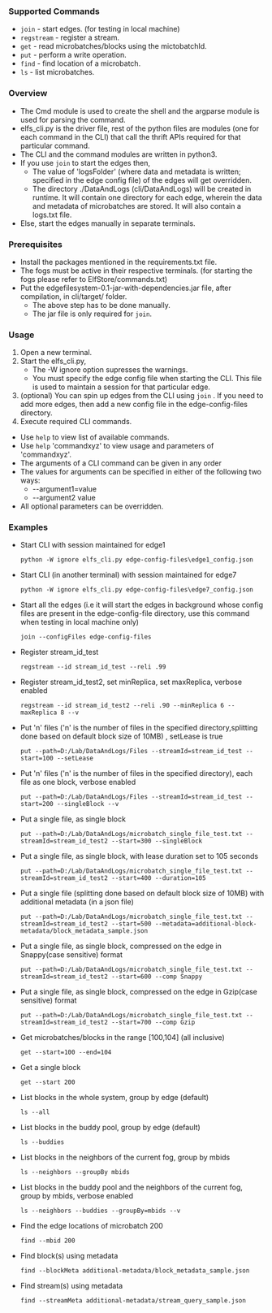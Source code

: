 ### Supported Commands
* `join` - start edges. (for testing in local machine)
* `regstream` - register a stream.
* `get` - read microbatches/blocks using the mictobatchId.
* `put` - perform a write operation.
* `find` - find location of a microbatch.
* `ls` - list microbatches.

### Overview
* The Cmd module is used to create the shell and the argparse module is used for parsing the command.
* elfs_cli.py is the driver file, rest of the python files are modules (one for each command in the CLI) that call the thrift APIs required for that particular command.
* The CLI and the command modules are written in python3.
* If you use `join` to start the edges then,
  * The value of 'logsFolder' (where data and metadata is written; specified in the edge config file) of the edges will get overridden.
  * The directory ./DataAndLogs (cli/DataAndLogs) will be created in runtime. It will contain one directory for each edge, wherein the data and metadata of microbatches are stored. It will also contain a logs.txt file.
* Else, start the edges manually in separate terminals.


### Prerequisites
* Install the packages mentioned in the requirements.txt file.
* The fogs must be active in their respective terminals. (for starting the fogs please refer to ElfStore/commands.txt)
* Put the edgefilesystem-0.1-jar-with-dependencies.jar file, after compilation, in cli/target/ folder.
    * The above step has to be done manually.
    * The jar file is only required for `join`.

### Usage
1. Open a new terminal.
2. Start the elfs_cli.py,
	* The -W ignore option supresses the warnings.
	* You must specify the edge config file when starting the CLI. This file is used to maintain a session for that particular edge.
3. (optional) You can spin up edges from the CLI using `join` . If you need to add more edges, then add a new config file in the edge-config-files directory.
4. Execute required CLI commands.

* Use `help` to view list of available commands.
* Use `help` 'commandxyz' to view  usage and parameters of 'commandxyz'.
* The arguments of a CLI command can be given in any order
* The values for arguments can be specified in either of the following two ways:
	* --argument1=value
	* --argument2 value
* All optional parameters can be overridden.

### Examples

* Start CLI with session maintained for edge1
    ```
    python -W ignore elfs_cli.py edge-config-files\edge1_config.json
    ```

* Start CLI (in another terminal) with session maintained for edge7
    ```
    python -W ignore elfs_cli.py edge-config-files\edge7_config.json
    ```
* Start all the edges (i.e it will start the edges in background whose config files are present in the edge-config-file directory, use this command when testing in local machine only)
    ```
    join --configFiles edge-config-files
    ```
* Register stream_id_test
    ```
    regstream --id stream_id_test --reli .99
    ```
* Register stream_id_test2, set minReplica, set maxReplica, verbose enabled
    ```
    regstream --id stream_id_test2 --reli .90 --minReplica 6 --maxReplica 8 --v
    ```
* Put 'n' files ('n' is the number of files in the specified directory,splitting done based on default block size of 10MB) , setLease is true
    ```
    put --path=D:/Lab/DataAndLogs/Files --streamId=stream_id_test --start=100 --setLease
    ```
* Put 'n' files ('n' is the number of files in the specified directory), each file as one block, verbose enabled
    ```
    put --path=D:/Lab/DataAndLogs/Files --streamId=stream_id_test --start=200 --singleBlock --v
    ```
* Put a single file, as single block
    ```
    put --path=D:/Lab/DataAndLogs/microbatch_single_file_test.txt --streamId=stream_id_test2 --start=300 --singleBlock
    ```
* Put a single file, as single block, with lease duration set to 105 seconds
    ```
    put --path=D:/Lab/DataAndLogs/microbatch_single_file_test.txt --streamId=stream_id_test2 --start=400 --duration=105
    ```
* Put a single file (splitting done based on default block size of 10MB) with additional metadata (in a json file)
    ```
    put --path=D:/Lab/DataAndLogs/microbatch_single_file_test.txt --streamId=stream_id_test2 --start=500 --metadata=additional-block-metadata/block_metadata_sample.json
    ```
* Put a single file, as single block, compressed on the edge in Snappy(case sensitive) format
    ```
    put --path=D:/Lab/DataAndLogs/microbatch_single_file_test.txt --streamId=stream_id_test2 --start=600 --comp Snappy
    ```
* Put a single file, as single block, compressed on the edge in Gzip(case sensitive) format
    ```
    put --path=D:/Lab/DataAndLogs/microbatch_single_file_test.txt --streamId=stream_id_test2 --start=700 --comp Gzip
    ```
* Get microbatches/blocks in the range [100,104] (all inclusive)
    ```
    get --start=100 --end=104
    ```
* Get a single block
    ```
    get --start 200
    ```
* List blocks in the whole system, group by  edge (default)
    ```
    ls --all
    ```
* List blocks in the buddy pool, group by  edge (default)
    ```
    ls --buddies
    ```
* List blocks in the neighbors of the current fog, group by  mbids
    ```
    ls --neighbors --groupBy mbids
    ```
* List blocks in the buddy pool and the neighbors of the current fog, group by mbids, verbose enabled
    ```
    ls --neighbors --buddies --groupBy=mbids --v
    ```
* Find the edge locations of microbatch 200
    ```
    find --mbid 200
    ```
* Find block(s) using metadata
    ```
    find --blockMeta additional-metadata/block_metadata_sample.json
    ```
* Find stream(s) using metadata
    ```
    find --streamMeta additional-metadata/stream_query_sample.json
    ```
